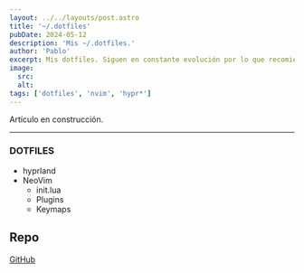 ```yaml
---
layout: ../../layouts/post.astro
title: '~/.dotfiles'
pubDate: 2024-05-12
description: 'Mis ~/.dotfiles.'
author: 'Pablo'
excerpt: Mis dotfiles. Siguen en constante evolución por lo que recomiendo consultar el repo. Las PRs son bienvenidas
image:
  src:
  alt:
tags: ['dotfiles', 'nvim', 'hypr*']
---
```


Artículo en construcción.

---

### DOTFILES

- hyprland
- NeoVim
  - init.lua
  - Plugins
  - Keymaps

## Repo

[GitHub](https://github.com/pabloblgra/dotfiles)
